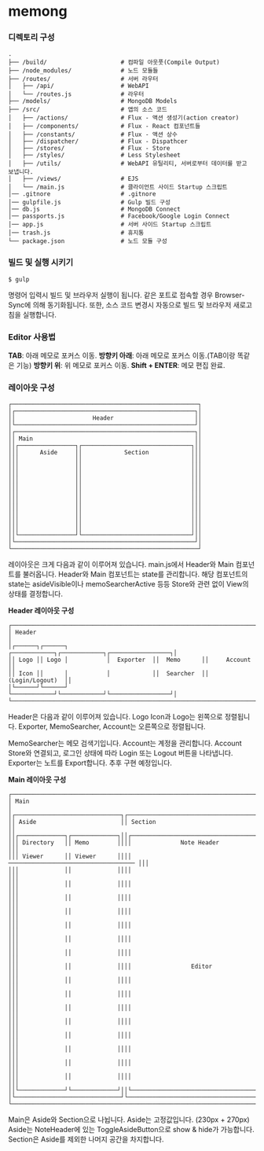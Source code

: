 # memong

### 디렉토리 구성

```
.
├── /build/                     # 컴파일 아웃풋(Compile Output)
├── /node_modules/              # 노드 모듈들
├── /routes/                    # 서버 라우터
│   ├── /api/                   # WebAPI
│   └── /routes.js              # 라우터
├── /models/                    # MongoDB Models
├── /src/                       # 앱의 소스 코드
│   ├── /actions/               # Flux - 액션 생성기(action creator)
│   ├── /components/            # Flux - React 컴포넌트들
│   ├── /constants/             # Flux - 액션 상수
│   ├── /dispatcher/            # Flux - Dispathcer
│   ├── /stores/                # Flux - Store
│   ├── /styles/                # Less Stylesheet
│   ├── /utils/                 # WebAPI 유틸리티, 서버로부터 데이터를 받고 보냅니다.
│   ├── /views/                 # EJS
│   └── /main.js                # 클라이언트 사이드 Startup 스크립트
│── .gitnore                    # .gitnore
│── gulpfile.js                 # Gulp 빌드 구성
│── db.js                       # MongoDB Connect
│── passports.js                # Facebook/Google Login Connect
│── app.js                      # 서버 사이드 Startup 스크립트
│── trash.js                    # 휴지통
└── package.json                # 노드 모듈 구성
```


### 빌드 및 실행 시키기

```shell
$ gulp                          
```

명령어 입력시 빌드 및 브라우저 실행이 됩니다. 같은 포트로 접속할 경우 Browser-Sync에 의해 동기화됩니다. 또한, 소스 코드 변경시 자동으로 빌드 및 브라우저 새로고침을 실행합니다.


### Editor 사용법
**TAB**: 아래 메모로 포커스 이동.
**방향키 아래**: 아래 메모로 포커스 이동.(TAB이랑 똑같은 기능)
**방향키 위**: 위 메모로 포커스 이동.
**Shift + ENTER**: 메모 편집 완료.



### 레이아웃 구성

```
┌─────────────────────────────────────────────────────┐
│┌───────────────────────────────────────────────────┐│
││                      Header                       ││
│└───────────────────────────────────────────────────┘│
│┌───────────────────────────────────────────────────┐│
││ Main                                              ││
││┌────────────────┐┌───────────────────────────────┐││
│││      Aside     ││            Section            │││
│││                ││                               │││
│││                ││                               │││
│││                ││                               │││
│││                ││                               │││
│││                ││                               │││
│││                ││                               │││
│││                ││                               │││
│││                ││                               │││
│││                ││                               │││
│││                ││                               │││
│││                ││                               │││
││└────────────────┘└───────────────────────────────┘││
│└───────────────────────────────────────────────────┘│
└─────────────────────────────────────────────────────┘
```
레이아웃은 크게 다음과 같이 이루어져 있습니다.
main.js에서 Header와 Main 컴포넌트를 불러옵니다. 
Header와 Main 컴포넌트는 state를 관리합니다. 해당 컴포넌트의 state는 asideVisible이나 memoSearcherActive 등등 Store와 관련 없이 View의 상태를 결정합니다.


**Header 레이아웃 구성**
```
┌──────────────────────────────────────────────────────────────────────────┐
│ Header                                                                   │
│┌──────┐┌──────┐           ┌────────────┐┌────────────┐┌─────────────────┐│
││ Logo ││ Logo │           │  Exporter  ││  Memo      ││     Account     ││
││ Icon ││      │           │            ││  Searcher  ││ (Login/Logout)  ││
│└──────┘└──────┘           └────────────┘└────────────┘└─────────────────┘│
└──────────────────────────────────────────────────────────────────────────┘
```
Header은 다음과 같이 이루어져 있습니다.
Logo Icon과 Logo는 왼쪽으로 정렬됩니다.
Exporter, MemoSearcher, Account는 오른쪽으로 정렬됩니다.

MemoSearcher는 메모 검색기입니다.
Account는 계정을 관리합니다. Account Store와 연결되고, 로그인 상태에 따라 Login 또는 Logout 버튼을 나타냅니다.
Exporter는 노트를 Export합니다. 추후 구현 예정입니다.


**Main 레이아웃 구성**
```
┌──────────────────────────────────────────────────────────────────────────┐
│ Main                                                                     │
│┌──────────────────────────────┐┌────────────────────────────────────────┐│
││ Aside                        ││ Section                                ││
││┌─────────────┐┌─────────────┐││┌──────────────────────────────────────┐││
│││ Directory   ││ Memo        ││││              Note Header             │││
│││ Viewer      ││ Viewer      ││││ ──────────────────────────────────── │││
│││             ││             ││││                                      │││
│││             ││             ││││                                      │││
│││             ││             ││││                                      │││
│││             ││             ││││                                      │││
│││             ││             ││││                                      │││
│││             ││             ││││                                      │││
│││             ││             ││││                                      │││
│││             ││             ││││                 Editor               │││
│││             ││             ││││                                      │││
│││             ││             ││││                                      │││
│││             ││             ││││                                      │││
│││             ││             ││││                                      │││
│││             ││             ││││                                      │││
│││             ││             ││││                                      │││
│││             ││             ││││                                      │││
│││             ││             ││││                                      │││
││└─────────────┘└─────────────┘││└──────────────────────────────────────┘││
│└──────────────────────────────┘└────────────────────────────────────────┘│
└──────────────────────────────────────────────────────────────────────────┘
```
Main은 Aside와 Section으로 나뉩니다.
Aside는 고정값입니다. (230px + 270px) Aside는 NoteHeader에 있는 ToggleAsideButton으로 show & hide가 가능합니다.
Section은 Aside를 제외한 나머지 공간을 차지합니다. 
